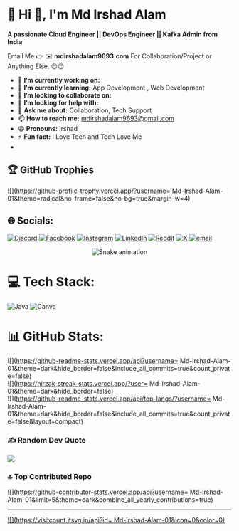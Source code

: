 # 💫 Hi 👋, I'm Md Irshad Alam
**A passionate Cloud Engineer || DevOps Engineer || Kafka Admin from India**

Email Me 👉 ✉️ **mdirshadalam9693.com** For Collaboration/Project or Anything Else. 😊😊

- 🔭 **I’m currently working on:** 
- 🌱 **I’m currently learning:** App Development , Web Development
- 👯 **I’m looking to collaborate on:** 
- 🤔 **I’m looking for help with:**
- 💬 **Ask me about:** Collaboration, Tech Support
- 📫 **How to reach me:** mdirshadalam9693@gmail.com
- 😄 **Pronouns:** Irshad
- ⚡ **Fun fact:** I Love Tech and Tech Love Me
-

## 🏆 GitHub Trophies
![](https://github-profile-trophy.vercel.app/?username=     Md-Irshad-Alam-01&theme=radical&no-frame=false&no-bg=true&margin-w=4)


## 🌐 Socials:
[![Discord](https://img.shields.io/badge/Discord-%237289DA.svg?logo=discord&logoColor=white)](https://discord.gg/md_irshad_alam) [![Facebook](https://img.shields.io/badge/Facebook-%231877F2.svg?logo=Facebook&logoColor=white)](https://facebook.com/https://www.facebook.com/share/1ZbS77FRat/) [![Instagram](https://img.shields.io/badge/Instagram-%23E4405F.svg?logo=Instagram&logoColor=white)](https://instagram.com/md_irshad__alam) [![LinkedIn](https://img.shields.io/badge/LinkedIn-%230077B5.svg?logo=linkedin&logoColor=white)](https://linkedin.com/in/https://www.linkedin.com/in/md-irshad-alam-ia) [![Reddit](https://img.shields.io/badge/Reddit-%23FF4500.svg?logo=Reddit&logoColor=white)](https://reddit.com/user/u/md_irshad__alam) [![X](https://img.shields.io/badge/X-black.svg?logo=X&logoColor=white)](https://x.com/@Md_Irshad__Alam) [![email](https://img.shields.io/badge/Email-D14836?logo=gmail&logoColor=white)](mailto:mdirshadalam9693@gmail.com) 

<!-- Snake Game Repo View -->

<div align="center">
  <img src="https://profile-readme-generator.com/assets/snake.svg" alt="Snake animation" />
</div>


# 💻 Tech Stack:
![Java](https://img.shields.io/badge/java-%23ED8B00.svg?style=for-the-badge&logo=openjdk&logoColor=white) ![Canva](https://img.shields.io/badge/Canva-%2300C4CC.svg?style=for-the-badge&logo=Canva&logoColor=white)


# 📊 GitHub Stats:
![](https://github-readme-stats.vercel.app/api?username=     Md-Irshad-Alam-01&theme=dark&hide_border=false&include_all_commits=true&count_private=false)<br/>
![](https://nirzak-streak-stats.vercel.app/?user=     Md-Irshad-Alam-01&theme=dark&hide_border=false)<br/>
![](https://github-readme-stats.vercel.app/api/top-langs/?username=     Md-Irshad-Alam-01&theme=dark&hide_border=false&include_all_commits=true&count_private=false&layout=compact)

### ✍️ Random Dev Quote
![](https://quotes-github-readme.vercel.app/api?type=horizontal&theme=radical)

### 🔝 Top Contributed Repo
![](https://github-contributor-stats.vercel.app/api?username=     Md-Irshad-Alam-01&limit=5&theme=dark&combine_all_yearly_contributions=true)

---
[![](https://visitcount.itsvg.in/api?id=     Md-Irshad-Alam-01&icon=0&color=0)](https://visitcount.itsvg.in)

<!-- Proudly created with GPRM ( https://gprm.itsvg.in ) -->
